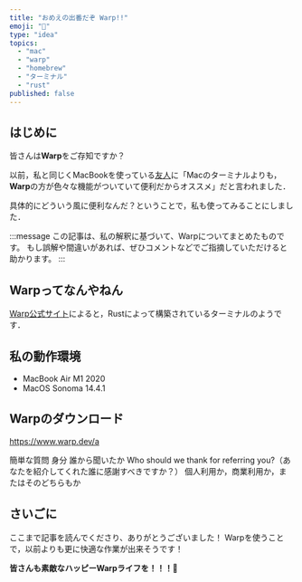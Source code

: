 ```yaml
---
title: "おめえの出番だぞ Warp!!"
emoji: "🍚"
type: "idea"
topics:
  - "mac"
  - "warp"
  - "homebrew"
  - "ターミナル"
  - "rust"
published: false
---
```


## はじめに

皆さんは**Warp**をご存知ですか？

以前，私と同じくMacBookを使っている[友人](https://zenn.dev/niyu)に「Macのターミナルよりも，**Warp**の方が色々な機能がついていて便利だからオススメ」だと言われました．

具体的にどういう風に便利なんだ？ということで，私も使ってみることにしました．

:::message
この記事は、私の解釈に基づいて、Warpについてまとめたものです。
もし誤解や間違いがあれば、ぜひコメントなどでご指摘していただけると助かります。
:::

## Warpってなんやねん

[Warp公式サイト](https://www.warp.dev/a)によると，Rustによって構築されているターミナルのようです．




## 私の動作環境

- MacBook Air M1 2020
- MacOS Sonoma 14.4.1

## Warpのダウンロード

https://www.warp.dev/a


簡単な質問
身分
誰から聞いたか
Who should we thank for referring you?（あなたを紹介してくれた誰に感謝すべきですか？）
個人利用か，商業利用か，またはそのどちらもか



## さいごに
ここまで記事を読んでくださり、ありがとうございました！
Warpを使うことで，以前よりも更に快適な作業が出来そうです！


**皆さんも素敵なハッピーWarpライフを！！！🌸**
